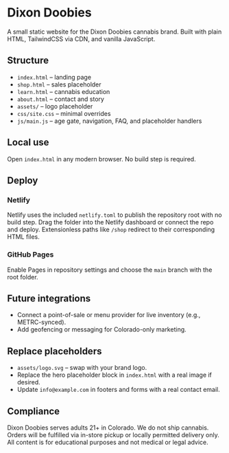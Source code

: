 # Dixon Doobies

A small static website for the Dixon Doobies cannabis brand. Built with plain HTML, TailwindCSS via CDN, and vanilla JavaScript.

## Structure
- `index.html` – landing page
- `shop.html` – sales placeholder
- `learn.html` – cannabis education
- `about.html` – contact and story
- `assets/` – logo placeholder
- `css/site.css` – minimal overrides
- `js/main.js` – age gate, navigation, FAQ, and placeholder handlers

## Local use
Open `index.html` in any modern browser. No build step is required.

## Deploy
### Netlify
Netlify uses the included `netlify.toml` to publish the repository root with no build step.
Drag the folder into the Netlify dashboard or connect the repo and deploy. Extensionless paths like `/shop` redirect to their corresponding HTML files.

### GitHub Pages
Enable Pages in repository settings and choose the `main` branch with the root folder.

## Future integrations
- Connect a point-of-sale or menu provider for live inventory (e.g., METRC-synced).
- Add geofencing or messaging for Colorado-only marketing.

## Replace placeholders
- `assets/logo.svg` – swap with your brand logo.
- Replace the hero placeholder block in `index.html` with a real image if desired.
- Update `info@example.com` in footers and forms with a real contact email.

## Compliance
Dixon Doobies serves adults 21+ in Colorado. We do not ship cannabis. Orders will
be fulfilled via in-store pickup or locally permitted delivery only. All content
is for educational purposes and not medical or legal advice.
